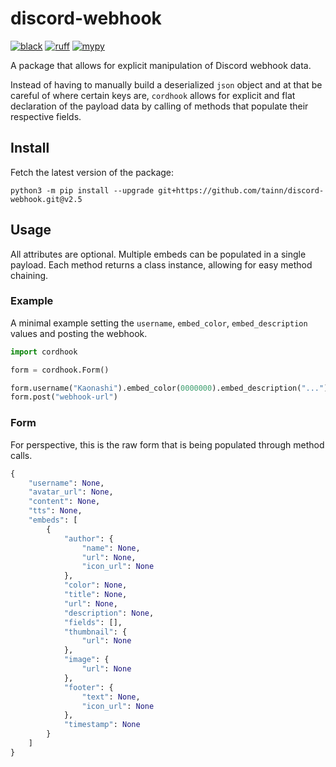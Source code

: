 # discord-webhook

[![black](https://img.shields.io/badge/style-black-222222.svg)](https://github.com/psf/black)
[![ruff](https://img.shields.io/badge/lint-ruff-222222.svg)](https://github.com/astral-sh/ruff)
[![mypy](https://img.shields.io/badge/type-mypy-222222.svg)](https://github.com/python/mypy)

A package that allows for explicit manipulation of Discord webhook data.

Instead of having to manually build a deserialized `json` object and at that be careful of where certain keys
are, `cordhook` allows for explicit and flat declaration of the payload data by calling of methods that populate their
respective fields.

## Install

Fetch the latest version of the package:

```console
python3 -m pip install --upgrade git+https://github.com/tainn/discord-webhook.git@v2.5
```

## Usage

All attributes are optional. Multiple embeds can be populated in a single payload. Each method returns a class instance,
allowing for easy method chaining.

### Example

A minimal example setting the `username`, `embed_color`, `embed_description` values and posting the webhook.

```py
import cordhook

form = cordhook.Form()

form.username("Kaonashi").embed_color(0000000).embed_description("...")
form.post("webhook-url")
```

### Form

For perspective, this is the raw form that is being populated through method calls.

```py
{
    "username": None,
    "avatar_url": None,
    "content": None,
    "tts": None,
    "embeds": [
        {
            "author": {
                "name": None,
                "url": None,
                "icon_url": None
            },
            "color": None,
            "title": None,
            "url": None,
            "description": None,
            "fields": [],
            "thumbnail": {
                "url": None
            },
            "image": {
                "url": None
            },
            "footer": {
                "text": None,
                "icon_url": None
            },
            "timestamp": None
        }
    ]
}
```
